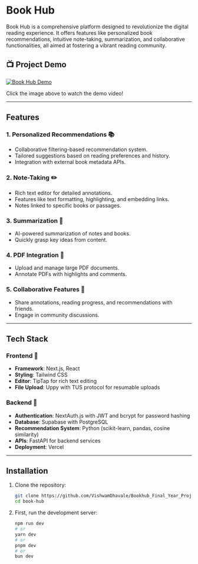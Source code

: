 # Book Hub

Book Hub is a comprehensive platform designed to revolutionize the digital reading experience. It offers features like personalized book recommendations, intuitive note-taking, summarization, and collaborative functionalities, all aimed at fostering a vibrant reading community.

## 📺 Project Demo

[![Book Hub Demo](https://img.youtube.com/vi/5D43qaCG5Ps/maxresdefault.jpg)](https://www.youtube.com/watch?v=5D43qaCG5Ps)

Click the image above to watch the demo video!

---

## Features

### 1. Personalized Recommendations 📚
- Collaborative filtering-based recommendation system.
- Tailored suggestions based on reading preferences and history.
- Integration with external book metadata APIs.

### 2. Note-Taking ✏️
- Rich text editor for detailed annotations.
- Features like text formatting, highlighting, and embedding links.
- Notes linked to specific books or passages.

### 3. Summarization 📝
- AI-powered summarization of notes and books.
- Quickly grasp key ideas from content.

### 4. PDF Integration 📄
- Upload and manage large PDF documents.
- Annotate PDFs with highlights and comments.

### 5. Collaborative Features 👥
- Share annotations, reading progress, and recommendations with friends.
- Engage in community discussions.

---

## Tech Stack

### Frontend 🎨
- **Framework**: Next.js, React
- **Styling**: Tailwind CSS
- **Editor**: TipTap for rich text editing
- **File Upload**: Uppy with TUS protocol for resumable uploads

### Backend 🔧
- **Authentication**: NextAuth.js with JWT and bcrypt for password hashing
- **Database**: Supabase with PostgreSQL
- **Recommendation System**: Python (scikit-learn, pandas, cosine similarity)
- **APIs**: FastAPI for backend services
- **Deployment**: Vercel

---

## Installation

1. Clone the repository:
   ```bash
   git clone https://github.com/VishwamDhavale/Bookhub_Final_Year_Project_Public
   cd book-hub
   ```

2. First, run the development server:
   ```bash
   npm run dev
   # or
   yarn dev
   # or
   pnpm dev
   # or
   bun dev
   ```